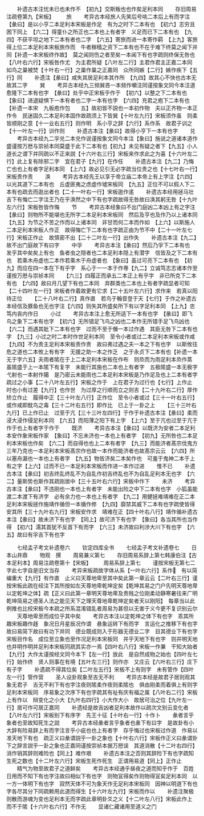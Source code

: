 <!-- { "loadSidebar": true } -->
　　补遗古本注忧未已也未作不　【初九】交斯叛也也作矣足利本同
　　存旧周易注疏卷第九【宋板】
　　旅
　　考异古本经旅人先笑后号咷二本后上有而字注【彖曰】是以小亨二本足利本宋板是作足　有为之时下二本有也　【初六】志穷且困下同上　【六二】得童仆之所正也二本也上有者字　义足而已下二本有也　【九四】不获平坦之地下二本有者也二字　【六五】寄旅而进一本寄作羁　【上九】客旅得上位二本足利本宋板旅作而　牛者稼穑之资下二本有也不在于难下终莫之闻下并同【补遗一本宋板终作故】　莫之闻则伤之者至矣一本闻下有也字疏则终保无咎也【八叶右六行】宋板咎作尤　为主君所疑【八叶左二行】主君作君主正嘉二本同　如鸟之巢被焚【十叶右一行】之巢作巢之正嘉同　众所同嫉【二行】嫉作疾下【五行】同
　　补遗注【彖曰】咸失其居足利本其作所　【九四】故其心不快也古本无故其二字
　　巽
　　考异古本经九三频巽吝一本频作嚬注同谨按象文同今本注道愈隆下二本有也字　【彖曰】处乎中正宋板乎作于　【初六】以整之下二本有也　【象曰】进退疑惧下一本有者也二字一本有也字　【六四】充君之庖下二本有也【补遗一本宋　九板庖作包　　五】故初皆不説也一本初作物　夫以正齐物一本正作令　民迷固久二本足利本固作故疏须上下皆巽【十叶左九行】宋板须作虽　则柔皆顺刚之意【十一业右五行】则作明　系小亨之辞【六行】系作系　故君子训之【十一叶左一行】训作则
　　补遗古本注【彖曰】故得小亨下一本有也字
　　兑
　　考异古本经九二孚兑二本兑作说谨按象文同今本注【象曰】施说之道诸本道作盛谨按万厯与崇祯本同莫盛于此下二本有也【初九】未见有疑之者下【九五】小人道长之谓下并同疏以不正来説【十六叶右三行】宋板来作求此之为喜【十六叶左二行】此上复有除邪二字　宜在君子【九行】在作任
　　补遗古本注【九二】乃悔亡也也上有者字足利本同　【上六】故必见引无必字疏当位贵之也【十七叶右一行】宋板贵作责
　　涣
　　考异古本经先王以享于帝立庙二本帝上有上字注【六四】以光其道下二本有也　丘虚匪夷之虑虚作墟宋板同　【九五】正位不可以假人下二本有也疏去而逖出者也【二十一叶右一行】宋板逖作逺
　　补遗古本经用拯马壮吉下有悔亡二字注王乃在乎涣然之中下有也字疏故得无咎故曰涣其躬无咎【十九叶左六行】宋板咎皆作悔
　　节
　　考异古本经象曰不出门庭凶二本凶上有之字注【彖曰】则物所不能堪也无所字二本足利本宋板同　然后及亨也及作乃以上诸本同　【九五】为节之不苦之作而以上诸本同　非甘而何二本而作如　【上六】以斯施人二本足利本宋板人作正　故得悔亡下二本有也字疏正由为节不中【二十一叶左七行】宋板正作止　故慎密不出【二十二叶左一行】出作失
　　补遗古本注【九二】故不出门庭故下有曰字
　　中孚
　　考异古本注【彖曰】然后乃孚下二本有也　发乎其中矣矣上有也　鱼者虫之隠者也二本足利本隠上有潜字　信皆及之下二本有也　若乘木舟虚也二本作若乘木于舟虚者也　【象曰】虽过可亮下二本有也　【初九】而应在四一本在下有乎字　系心于一一本于作専【九二】立诚笃志志诸本作至谨按万厯与崇祯本同
　　【六三】四履正而承五二本正上有乎字　非已所克下二本有也　【六四】故曰月几望下有也二本同　弃群类也二本也上有者字疏显者可知【二十四叶左一行】宋板者作着故更有它求【二十五叶左六行】求作来　若真以阳待正位
　　【二十八叶右二行】真作直　若鸟于翰音登于天【七行】于作之补遗古本经信及豚鱼也无也字注【六四】则失其所盛矣所下有以字足利本同　【上九】忠笃内丧内作日
　　小过
　　考异古本注上愈无所适下一本有也字　【彖曰】即飞鸟之象下二本有也字　【初六】无所错足飞鸟之凶也二本作无所错手足飞鸟凶也　【六二】而遇其妣下二本有也字　过而不至于僭一本过作遇　其臣无咎下二本有也字　【九三】小过之时二本时作世足利本同　至令小者或过二本足利本宋板或作咸　【九四】不为责主足利本宋板责作贵　故曰弗过遇之夫一本之下有也字　以斯攸往危之道也二本攸上有有字　无援之助一本之作乏　之于永贞下二本有也【补遗一本无于字六五】夫雨者隂在于上二本足利本宋板在作布　则烝而为雨足利本烝作蒸　虽隂盛于上一本隂下有复字　未能行其施也二本也上有者字　五极隂盛一本无极字　弋射也一本射作獦　是乃密云未能雨也二本足利本宋板是乃作足及也上二本有者字疏过之小事【二十八叶左五行】宋板之作于　上在君子为过行也【七行】上作止　时也小有过差【九行】也作世　为过厚之行顺而立之则吉【二十九叶右二行】厚作矫立作止　履得中正【三十叶左八行】正作位　至令小者或过【三十一叶右五行】或作咸即酖鸟之毒【三十二叶右五行】即作比　已上于一卦之上
　　【三十三叶右九行】已上作已止　过至于亢【三十三叶左四行】于作于补遗古本注【彖曰】柔而浸大浸作侵足利本同　【六五】而阳薄之阳下有上字　【上六】至于亢也过至于亢于作于也上有者字于作于
　　既济
　　考异古本注【彖曰】以既济为安者二本足利本安作象宋板作家　【象曰】不忘未济也一本也上有者字　【初九】无所咎也二本足利本宋板也作矣　【六二】而自得也也上二本有者字　【九三】而能济者髙宗伐鬼方三年乃克也一本足利本宋板髙宗作也故一本作而能济者也故髙宗云云　【六四】所以塞舟漏也一本也上有者字　【九五】物皆济矣二本矣作也　可羞于鬼神二本于上有之字【上六】过而不已一本足利本宋板而作进一本作过进
　　惟不已
　　补遗古本注【彖曰】初吉终乱终乱不为自乱作初吉终乱也不为自乱足利本无也字　【六二】量斯势也斯作其疏刚居中【三十五叶右六行】宋板中作下
　　未济
　　考异古本注【彖曰】不违刚也一本也上有者字　未能出险之中下二本有也字　小狐虽能渡二本渡下有济字　必有余力也一本也上有者字　【九二】用健拯难靖难在正二本足利本宋板拯作施靖作循但一本循作修　【九四】靡禁其威下二本有也字疏使皆得安其所【三十九叶右九行】宋板安作求　靖难在正【四十叶右八行】靖作循补遗古本注【彖曰】故未济下有也字　【同上】故可济下有也字　【象曰】各当其所也当作得　【初六】濡其首犹不反首下有而字　【六三】未济故曰利渉大川下有也字　【六五】故曰有孚吉下有也字

　　七经孟子考文补遗卷六
　　钦定四库全书
　　七经孟子考文补遗卷七
　　日本山井鼎
　　物观　撰
　　周易兼义第七
　　存旧周易系辞上第七韩康伯注【古本足利本】周易注疏卷第十【宋板】
　　周易系辞上第七
　　谨按宋板无第七二字此七字自是旧文当存
　　考异宋板疏故字体从系【一叶右六行】系作　有以简编重大【九行】有作直　止义曰天尊地卑至其中矣此第一章云云【二叶右三行】谨按宋板此疏在经注下其所按如左天尊地卑乾坤定矣【乾坤其易之门户先明天尊地卑以定乾坤之体】疏【正义曰此第一章明天尊地卑及贵贱之位刚柔动静寒暑往来广明乾坤简易之德圣人法之能见天下之理天尊地卑乾坤定矣者天以刚阳】　每章当以此例推也比校宋板今本疏之所系混淆错乱者周易为甚但以无害于义今更不复识别云尔
　　天尊地卑至而成位乎其中矣
　　考异古本注以定乾坤之体下有也字　乖其所趣宋板趣作趍　象况日月星辰况作谓　悬象运转下有而字　言运化之推移下有也字故曰易简下故曰有功下并同　德业既成则入于形器无德业二字　目其德业下有也字宋板目作名　成位至立象也至作况足利本宋板同　并乎天地下有也字　则并明天地也并明作明并足利本宋板同疏其实亦一焉【四叶右八行】宋板一作兼　干知大始者【九行】大作太谨按经文同今本下【左一行】放此　是自然成物之始也【四叶左七行】始作终　贤人则事在有境【五叶左三行】则作亦　又庄云【六叶右三行】庄下有子字
　　补遗疏不得其位矣【二叶左五行】宋板不上有则字　未有管作【四叶左一行】管作营
　　圣人设卦观象至吉无不利
　　考异古本经是故君子居则观其象无君子　吉无不利下有也字注夜则隂柔作夜则柔隂也　俱由刚柔而着俱上有则字足利本宋板同　序易象之次序下有也字疏其有祉有庆有福之属【八叶右二行】宋板上有作以　辩变化之小大【九叶右四行】小大作大小　故居可治之位【九叶左一行】居可作可居正嘉同
　　补遗经是故吉凶者足利本故作以疏次文别云变化者【八叶左六行】宋板别下有序字　先王十征【十叶右一行】十作卜
　　彖者言乎象者也至故知死生之説
　　考异古本经彖者言乎象者也彖下有曰字　是故卦有小大辞有险易辞上有而字注言乎小疵也也上有者字　存乎悔过也宋板过作道　作易以准天地下有也　疏正义曰彖谓説乎一卦之象也【十叶右六行】宋板作正义曰彖谓卦下之辞言説乎一卦之象也正嘉同谨按崇祯本据万厯误　其道消散【十二叶右四行】消作销其辞则难险也【同上】难作艰
　　补遗古本注之否则其辞险下有也字疏知生死之数也【十二叶左六行】宋板生死作死生　正谓用易道【同上】正作止
　　精气为物至故君子之道鲜矣
　　考异古本经通乎昼夜之道而知乎作于　百姓日用而不知下有也字注故曰相似下有也字　则物冝得矣作则物得冝矣足利本同　以一方一体明下有也字　寂然天体不可为象天作无足利本宋板同　因神以明道下有也字各尽其分下同疏赖用此道而得生【十六叶左九行】宋板而作以
　　补遗注聚极则散而游魂为变也足利本无而字疏此章明卦爻之义【十二叶左八行】宋板此作上　而不于隂【十六叶右六行】不作无
　　显诸仁藏诸用至道义之门
